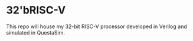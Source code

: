 # 32'bRISC-V
This repo will house my 32-bit RISC-V processor developed in Verilog and simulated in QuestaSim.
